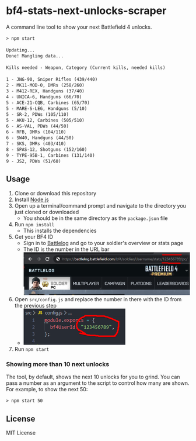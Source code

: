 # bf4-stats-next-unlocks-scraper

A command line tool to show your next Battlefield 4 unlocks.

```
> npm start

Updating...
Done! Mangling data...

Kills needed - Weapon, Category (Current kills, needed kills)

1 - JNG-90, Sniper Rifles (439/440)
2 - MK11-MOD-0, DMRs (258/260)
3 - M412-REX, Handguns (37/40)
4 - UNICA-6, Handguns (66/70)
5 - ACE-21-CQB, Carbines (65/70)
5 - MARE-S-LEG, Handguns (5/10)
5 - SR-2, PDWs (105/110)
5 - AKU-12, Carbines (505/510)
6 - AS-VAL, PDWs (44/50)
6 - RFB, DMRs (104/110)
6 - SW40, Handguns (44/50)
7 - SKS, DMRs (403/410)
8 - SPAS-12, Shotguns (152/160)
9 - TYPE-95B-1, Carbines (131/140)
9 - JS2, PDWs (51/60)
```

## Usage

1. Clone or download this repository
2. Install [Node.js](https://nodejs.org/en/)
3. Open up a terminal/command prompt and navigate to the directory you just cloned or downloaded
    * You should be in the same directory as the `package.json` file
4. Run `npm install`
    * This installs the dependencies
5. Get your BF4 ID
    * Sign in to [Battlelog](https://battlelog.battlefield.com/bf4/) and go to your soldier's overview or stats page
    * The ID is the number in the URL bar
      ![](https://github.com/cxcorp/bf4-stats-next-unlocks-scraper/raw/master/battlelog_uid.png)
6. Open `src/config.js` and replace the number in there with the ID from the previous step
    * ![](https://github.com/cxcorp/bf4-stats-next-unlocks-scraper/raw/master/tool_id_file.png)
7. Run `npm start`

### Showing more than 10 next unlocks

The tool, by default, shows the next 10 unlocks for you to grind. You can pass a number as an argument to the script to control how many are shown. For example, to show the next 50:

```
> npm start 50
```

## License
MIT License
